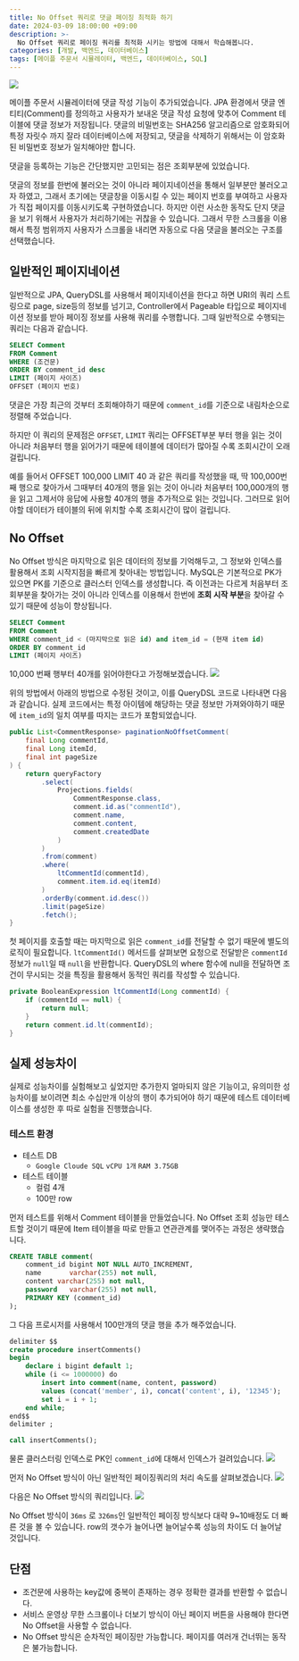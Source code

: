 ```yaml
---
title: No Offset 쿼리로 댓글 페이징 최적화 하기
date: 2024-03-09 18:00:00 +09:00
description: >-
  No Offset 쿼리로 페이징 쿼리를 최적화 시키는 방법에 대해서 학습해봅니다.
categories: [개발, 백엔드, 데이터베이스]
tags: [메이플 주문서 시뮬레이터, 백엔드, 데이터베이스, SQL]
---
```



![](https://velog.velcdn.com/images/januaryone/post/83238869-caeb-4fc1-81c3-f83a2213c999/image.png)

메이플 주문서 시뮬레이터에 댓글 작성 기능이 추가되었습니다.
JPA 환경에서 댓글 엔티티(Comment)를 정의하고 사용자가 보내온 댓글 작성 요청에 맞추어 Comment 테이블에 댓글 정보가 저장됩니다. 댓글의 비밀번호는 SHA256 알고리즘으로 암호화되어 특정 자릿수 까지 잘라 데이터베이스에 저장되고, 댓글을 삭제하기 위해서는 이 암호화된 비밀번호 정보가 일치해야만 합니다.

댓글을 등록하는 기능은 간단했지만 고민되는 점은 조회부분에 있었습니다. 

댓글의 정보를 한번에 불러오는 것이 아니라 페이지네이션을 통해서 일부분만 불러오고자 하였고, 그래서 초기에는 댓글창을 이동시킬 수 있는 페이지 번호를 부여하고 사용자가 직접 페이지를 이동시키도록 구현하였습니다. 하지만 이런 사소한 동작도 단지 댓글을 보기 위해서 사용자가 처리하기에는 귀찮을 수 있습니다. 그래서 무한 스크롤을 이용해서 특정 범위까지 사용자가 스크롤을 내리면 자동으로 다음 댓글을 불러오는 구조를 선택했습니다.

## 일반적인 페이지네이션
일반적으로 JPA, QueryDSL를 사용해서 페이지네이션을 한다고 하면 URI의 쿼리 스트링으로 page, size등의 정보를 넘기고, Controller에서 Pageable 타입으로 페이지네이션 정보를 받아 페이징 정보를 사용해 쿼리를 수행합니다. 그때 일반적으로 수행되는 쿼리는 다음과 같습니다.
```sql
SELECT Comment
FROM Comment
WHERE (조건문)
ORDER BY comment_id desc
LIMIT (페이지 사이즈)
OFFSET (페이지 번호)
```

댓글은 가장 최근의 것부터 조회해야하기 때문에 `comment_id`를 기준으로 내림차순으로 정렬해 주었습니다.

하지만 이 쿼리의 문제점은 `OFFSET`, `LIMIT` 쿼리는 OFFSET부분 부터 행을 읽는 것이 아니라 처음부터 행을 읽어가기 때문에 테이블에 데이터가 많아질 수록 조회시간이 오래 걸립니다. 

예를 들어서 OFFSET 100,000 LIMIT 40 과 같은 쿼리를 작성했을 때, 딱 100,000번째 행으로 찾아가서 그때부터 40개의 행을 읽는 것이 아니라 처음부터 100,000개의 행을 읽고 그제서야 응답에 사용할 40개의 행을 추가적으로 읽는 것입니다. 그러므로 읽어야할 데이터가 테이블의 뒤에 위치할 수록 조회시간이 많이 걸립니다.

## No Offset
No Offset 방식은 마지막으로 읽은 데이터의 정보를 기억해두고, 그 정보와 인덱스를 활용해서 조회 시작지점을 빠르게 찾아내는 방법입니다. MySQL은 기본적으로 PK가 있으면 PK를 기준으로 클러스터 인덱스를 생성합니다. 즉 이전과는 다르게 처음부터 조회부분을 찾아가는 것이 아니라 인덱스를 이용해서 한번에 **조회 시작 부분**을 찾아갈 수 있기 때문에 성능이 향상됩니다.

```sql
SELECT Comment
FROM Comment
WHERE comment_id < (마지막으로 읽은 id) and item_id = (현재 item id)
ORDER BY comment_id
LIMIT (페이지 사이즈)
```
10,000 번째 행부터 40개를 읽어야한다고 가정해보겠습니다.
![](https://velog.velcdn.com/images/januaryone/post/f791eebf-c4a5-440c-8379-313975fbc9b7/image.png)

위의 방법에서 아래의 방법으로 수정된 것이고, 이를 QueryDSL 코드로 나타내면 다음과 같습니다.
실제 코드에서는 특정 아이템에 해당하는 댓글 정보만 가져와야하기 때문에 `item_id`의 일치 여부를 따지는 코드가 포함되었습니다.
```java
public List<CommentResponse> paginationNoOffsetComment(
    final Long commentId,
    final Long itemId,
    final int pageSize
) {
    return queryFactory
        .select(
            Projections.fields(
                CommentResponse.class,
                comment.id.as("commentId"),
                comment.name,
                comment.content,
                comment.createdDate
            )
        )
        .from(comment)
        .where(
            ltCommentId(commentId),
            comment.item.id.eq(itemId)
        )
        .orderBy(comment.id.desc())
        .limit(pageSize)
        .fetch();
}
```

첫 페이지를 호출할 때는 마지막으로 읽은 `comment_id`를 전달할 수 없기 때문에 별도의 로직이 필요합니다. `ltCommentId()` 메서드를 살펴보면 요청으로 전달받은 `commentId` 정보가 `null`일 때 `null`을 반환합니다. QueryDSL의 where 함수에 null을 전달하면 조건이 무시되는 것을 특징을 활용해서 동적인 쿼리를 작성할 수 있습니다.
```java
private BooleanExpression ltCommentId(Long commentId) {
    if (commentId == null) {
        return null;
    }
    return comment.id.lt(commentId);
}
```

## 실제 성능차이
실제로 성능차이를 실험해보고 싶었지만 추가한지 얼마되지 않은 기능이고, 유의미한 성능차이를 보이려면 최소 수십만개 이상의 행이 추가되어야 하기 때문에 테스트 데이터베이스를 생성한 후 따로 실험을 진행했습니다.

### 테스트 환경
- 테스트 DB
	- `Google Cloude SQL` `vCPU 1개` `RAM 3.75GB`
- 테스트 테이블
	- 컬럼 4개
    - 100만 row
    
먼저 테스트를 위해서 Comment 테이블을 만들었습니다. No Offset 조회 성능만 테스트할 것이기 때문에 Item 테이블을 따로 만들고 연관관계를 맺어주는 과정은 생략했습니다.
```sql
CREATE TABLE comment(
    comment_id bigint NOT NULL AUTO_INCREMENT,
    name       varchar(255) not null,
    content varchar(255) not null,
    password   varchar(255) not null,
    PRIMARY KEY (comment_id)
);
```

그 다음 프로시저를 사용해서 100만개의 댓글 행을 추가 해주었습니다.
```sql
delimiter $$
create procedure insertComments()
begin
    declare i bigint default 1;
    while (i <= 1000000) do
        insert into comment(name, content, password)
        values (concat('member', i), concat('content', i), '12345');
        set i = i + 1;
    end while;
end$$
delimiter ;

call insertComments();
```

물론 클러스터링 인덱스로 PK인 `comment_id`에 대해서 인덱스가 걸려있습니다.
![](https://velog.velcdn.com/images/januaryone/post/f24a025a-0065-4b17-b468-9223e1075477/image.png)

먼저 No Offset 방식이 아닌 일반적인 페이징쿼리의 처리 속도를 살펴보겠습니다.
![](https://velog.velcdn.com/images/januaryone/post/7476ff37-a923-4dfa-8c97-90c2f4c0c175/image.png)

다음은 No Offset 방식의 쿼리입니다.
![](https://velog.velcdn.com/images/januaryone/post/5313b315-c62a-4cd9-9cd7-d14003a28737/image.png)

No Offset 방식이 `36ms` 로 `326ms`인 일반적인 페이징 방식보다 대략 9~10배정도 더 빠른 것을 볼 수 있습니다. row의 갯수가 늘어나면 늘어날수록 성능의 차이도 더 늘어날 것입니다.

## 단점
- 조건문에 사용하는 key값에 중복이 존재하는 경우 정확한 결과를 반환할 수 없습니다.
- 서비스 운영상 무한 스크롤이나 더보기 방식이 아닌 페이지 버튼을 사용해야 한다면 No Offset을 사용할 수 없습니다.
- No Offset 방식은 순차적인 페이징만 가능합니다. 페이지를 여러개 건너뛰는 동작은 불가능합니다.



    